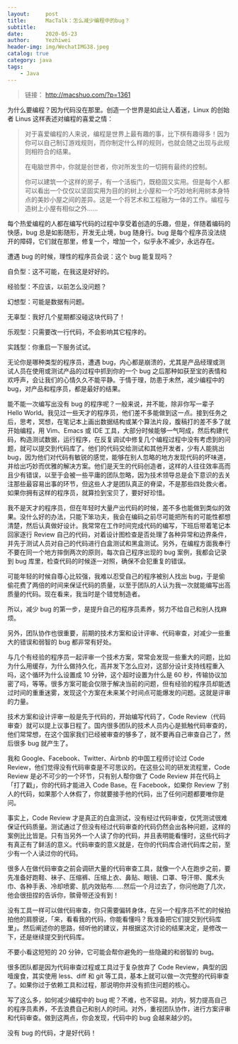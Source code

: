 ```yaml
---
layout:     post
title:      MacTalk：怎么减少编程中的bug？
subtitle:   
date:       2020-05-23
author:     Yezhiwei
header-img: img/WechatIMG38.jpeg
catalog: true
category: java
tags:
    - Java
---
```


> 链接： http://macshuo.com/?p=1361

为什么要编程？因为代码没在那里。创造一个世界是如此让人着迷，Linux 的创始者 Linus 这样表述对编程的喜爱之情：

> 对于喜爱编程的人来说，编程是世界上最有趣的事，比下棋有趣得多！因为你可以自己制订游戏规则，而你制定什么样的规则，也就会随之出现与此规则相符合的结果。
> 
> 在电脑世界中，你就是创世者，你对所发生的一切拥有最终的控制。
> 
> 你可以建筑一个这样的房子，有一个活板门，既稳固又实用。但是每个人都可以看出一个仅仅以坚固实用为目的的树上小屋和一个巧妙地利用树本身特点的美妙小屋之间的差异。这是一个将艺术和工程融为一体的工作。编程与造树上小屋有相似之外……

每个热爱编程的人都在编写代码的过程中享受着创造的乐趣，但是，伴随着编码的快感，bug 总是如影随形，开发无止境，bug 随身行。bug 是每个程序员没法绕开的障碍，它们就在那里，修复一个，增加一个，似乎永不减少，永远存在。

遭遇 bug 的时候，理性的程序员会说：这个 bug 能复现吗？

自负型：这不可能，在我这是好好的。

经验型：不应该，以前怎么没问题？

幻想型：可能是数据有问题。

无辜型：我好几个星期都没碰这块代码了！

乐观型：只需要改一行代码，不会影响其它程序的。

实践型：你重启一下服务试试。

无论你是哪种类型的程序员，遭遇 bug，内心都是崩溃的，尤其是产品经理或测试人员在使用或测试产品的过程中抓到你的一个 bug 之后那种如获至宝的表情和欢呼声，会让我们的心情久久不能平静。于情于理，防患于未然，减少编程中的 bug，对产品和程序员，都是最好的结果。

能不能一次编写出没有 bug 的程序呢？一般来说，并不能，除非你写一辈子 Hello World。我见过一些天才的程序员，他们差不多能做到这一点。接到任务之后，思考，冥想，在笔记本上画出数据结构或某个算法片段，腹稿打的差不多了就开始编程，用 Vim、Emacs 或 IDE 工具，大部分时候能够一气呵成，然后构建代码，构造测试数据，运行程序，在反复调试中修复几个编程过程中没有考虑到的问题，就可以提交到代码库了。他们的代码交给测试和其他开发者，少有人能挑出 bug，因为他们对代码有敏锐的感觉，能够在别人忽略的地方发现代码的坏味道，并给出巧妙而优雅的解决方案。他们是天生的代码创造者，这样的人往往效率高而且少有错误，以至于会被一些平庸的团队忽略，因为技术领导总是会下意识的去关注那些最容易出事的环节，但这些人才是团队真正的脊梁，不是那些四处救火者。如果你拥有这样的程序员，就算捡到宝贝了，要好好珍惜。

我不是天才的程序员，但在年轻时大量产出代码的时候，差不多也能做到类似的效果。没什么好的办法，只能下笨功夫，我会在编码之前尽可能把所有的可能性都想清楚，然后认真做好设计。我常常在工作时间完成代码的编写，下班后带着笔记本回家逐行 Review 自己的代码，对着设计图检查是否处理了各种异常和边界条件，并先于测试人员对自己的代码进行白盒测试和黑盒测试。另外，在编程方面我奉行不要在同一个地方摔倒两次的原则，每次自己程序出现的 bug 案例，我都会记录到 bug 库里，检查代码的时候逐一对照，确保不会犯重复的错误。

可能年轻的时候自尊心比较强，我难以忍受自己的程序被别人找出 bug，于是偷偷花费了两倍的时间来保证代码的质量，以至于团队的人认为我一次就能编写出高质量的代码。现在看来，我当时是个错觉制造者。

所以，减少 bug 的第一步，是提升自己的程序员素养，努力不给自己和别人找麻烦。

另外，团队协作也很重要，前期的技术方案和设计评审、代码审查，对减少一些重大的错误和弱智的 bug 都非常有好处。

与几个有经验的程序员一起评审一个技术方案，常常会发现一些重大的问题，比如为什么用缓存，为什么做持久化，高并发下怎么应对，这部分设计支持线程重入吗，这个循环为什么设置成 10 分钟，这个超时设置为什么是 60 秒，传输协议加密了吗，等等。很多方案可能会仅限于解决当前的问题，但有经验的程序员却能透过时间的重重迷雾，发现这个方案在未来某个时间点可能爆发的问题。这就是评审的力量。

技术方案和设计评审一般是先于代码的，开始编写代码了，Code Review（代码审查）就可以提上议事日程了。国内很多团队的技术人员内心是抵触代码审查的，他们常常想，在这个国家我们已经被审查的够多了，就不要再自己审查自己了，然后很多 bug 就产生了。

我和 Google、Facebook、Twitter、Airbnb 的中国工程师讨论过 Code Review，他们觉得没有代码审查是不可思议的。在这些公司的研发流程里，Code Review 是必不可少的一个环节，只有别人帮你做了 Code Review 并在代码上「打了戳」，你的代码才能进入 Code Base。在 Facebook，如果你 Review 了别人的代码，如果那个人休假了，你就要接手他的代码，出了任何问题都要唯你是问。

事实上，Code Review 才是真正的白盒测试，没有经过代码审查，仅凭测试很难保证代码质量。测试通过了但没有经过代码审查的代码仍然会出各种问题，这样的案例比比皆是。只有当另外一个人读了你的代码，并且表明能看懂时，这些代码才有真正有了鲜活的意义。代码审查的意义就是，在你的代码库合进代码库之前，至少有一个人读过你的代码。

很多人在做代码审查之前会调研大量的代码审查工具，就像一个人在跑步之前，要先准备好跑鞋、袜子、压缩裤、压缩上衣、鼻贴、眼镜、口罩、导汗带、魔术头巾、各种手表、冷却喷雾、肌内效贴布……然后一个月过去了，你问他跑了几次，他会很扭捏的告诉你，髌骨带还没有到！

没有工具一样可以做代码审查，你只需要偏转身体，在另一个程序员不忙的时候拍拍他的肩膀说，「来，看看我的代码，你能看懂吗？我准备把它们提交到代码库里」。然后阐述你的思路，倾听他的建议，并根据这次讨论的结果决定，是修改一下，还是继续提交到代码库。

不要小看这短短的 20 分钟，它可能会帮你避免的一些隐藏的和弱智的 bug。

很多团队都是因为代码审查过程或工具过于复杂放弃了 Code Review，典型的因噎废食，其实使用 less、diff 和 git 等工具，基本上就可以做一次完整的代码审查了。如果你过于依赖工具和过程，那说明你并没有抓住问题的核心。

写了这么多，如何减少编程中的 bug 呢？不难，也不容易。对内，努力提高自己的程序员素养，不去浪费自己和别人的时间。对外，重视团队协作，进行方案评审和代码审查。做到这两点，你会发现，代码中的 bug 会越来越少的。

没有 bug 的代码，才是好代码！



